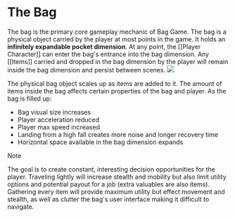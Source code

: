 # The Bag
The bag is the primary core gameplay mechanic of Bag Game. The bag is a physical object carried by the player at most points in the game. It holds an **infinitely expandable pocket dimension**.
At any point, the [[Player Character]] can enter the bag's entrance into the bag dimension. Any [[Items]] carried and dropped in the bag dimension by the player will remain inside the bag dimension and persist between scenes.
![](https://lh4.googleusercontent.com/6XrIGBaYOKYazruJGSkX0oX7lwTqHArgLI2_dPOWSpw3_njfSA80sNTOG0Nfl-BC5Nx98A9R88pVMOoGoiwkqS3np_-jGIg12ud05Ne1AeIfqPIbhlyo5hQQUb4VFCok7QWs7lYctAXmd1OCmnoifVJ6JO86Pj2RUtvIG3imktepCa-2BMFbgJ7WoA)

The physical bag object scales up as items are added to it. The amount of items inside the bag affects certain properties of the bag and player.
As the bag is filled up:
* Bag visual size increases
* Player acceleration reduced
* Player max speed increased
* Landing from a high fall creates more noise and longer recovery time
* Horizontal space available in the bag dimension expands
>[!note]
>The goal is to create constant, interesting decision opportunities for the player. Traveling lightly will increase stealth and mobility but also limit utility options and potential payout for a job (extra valuables are also items). Gathering every item will provide maximum utility but effect movement and stealth, as well as clutter the bag's user interface making it difficult to navigate.
